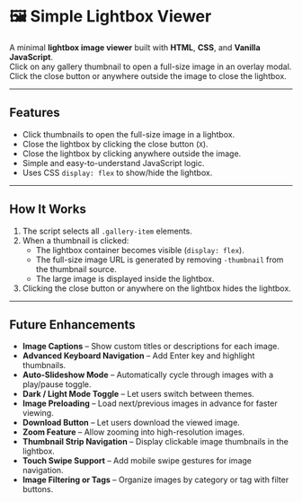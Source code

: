 # 🖼️ Simple Lightbox Viewer

A minimal **lightbox image viewer** built with **HTML**, **CSS**, and **Vanilla JavaScript**.  
Click on any gallery thumbnail to open a full-size image in an overlay modal. Click the close button or anywhere outside the image to close the lightbox.

---

## Features

- Click thumbnails to open the full-size image in a lightbox.
- Close the lightbox by clicking the close button (`X`).
- Close the lightbox by clicking anywhere outside the image.
- Simple and easy-to-understand JavaScript logic.
- Uses CSS `display: flex` to show/hide the lightbox.

---

##  How It Works

1. The script selects all `.gallery-item` elements.
2. When a thumbnail is clicked:
   - The lightbox container becomes visible (`display: flex`).
   - The full-size image URL is generated by removing `-thumbnail` from the thumbnail source.
   - The large image is displayed inside the lightbox.
3. Clicking the close button or anywhere on the lightbox hides the lightbox.

---

## Future Enhancements

- **Image Captions** – Show custom titles or descriptions for each image.
- **Advanced Keyboard Navigation** – Add Enter key and highlight thumbnails.
- **Auto-Slideshow Mode** – Automatically cycle through images with a play/pause toggle.
- **Dark / Light Mode Toggle** – Let users switch between themes.
- **Image Preloading** – Load next/previous images in advance for faster viewing.
- **Download Button** – Let users download the viewed image.
- **Zoom Feature** – Allow zooming into high-resolution images.
- **Thumbnail Strip Navigation** – Display clickable image thumbnails in the lightbox.
- **Touch Swipe Support** – Add mobile swipe gestures for image navigation.
- **Image Filtering or Tags** – Organize images by category or tag with filter buttons.



